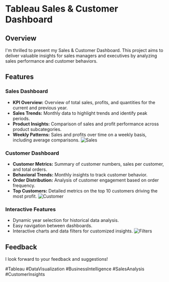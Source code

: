 
# Tableau Sales & Customer Dashboard

## Overview
I'm thrilled to present my Sales & Customer Dashboard. This project aims to deliver valuable insights for sales managers and executives by analyzing sales performance and customer behaviors.

## Features

### Sales Dashboard
- **KPI Overview:** Overview of total sales, profits, and quantities for the current and previous year.
- **Sales Trends:** Monthly data to highlight trends and identify peak periods.
- **Product Insights:** Comparison of sales and profit performance across product subcategories.
- **Weekly Patterns:** Sales and profits over time on a weekly basis, including average comparisons.
![Sales](https://github.com/user-attachments/assets/4101f591-6e2f-4b10-81d0-2a19a347489b)

### Customer Dashboard
- **Customer Metrics:** Summary of customer numbers, sales per customer, and total orders.
- **Behavioral Trends:** Monthly insights to track customer behavior.
- **Order Distribution:** Analysis of customer engagement based on order frequency.
- **Top Customers:** Detailed metrics on the top 10 customers driving the most profit.
![Customer](https://github.com/user-attachments/assets/6dc89acf-a32f-4a51-914c-191a8c68295a)


### Interactive Features
- Dynamic year selection for historical data analysis.
- Easy navigation between dashboards.
- Interactive charts and data filters for customized insights.
![Filters](https://github.com/user-attachments/assets/0567d1b7-b588-4b14-9e7e-09a3687816f4)

## Feedback
I look forward to your feedback and suggestions!

#Tableau #DataVisualization #BusinessIntelligence #SalesAnalysis #CustomerInsights
